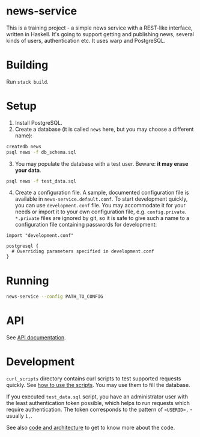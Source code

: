 # news-service

This is a training project - a simple news service with a REST-like interface,
written in Haskell. It's going to support getting and publishing news, several
kinds of users, authentication etc. It uses warp and PostgreSQL.

# Building

Run `stack build`.

# Setup

1. Install PostgreSQL.
2. Create a database (it is called `news` here, but you may choose a different
   name):

```sh
createdb news
psql news -f db_schema.sql
```

3. You may populate the database with a test user. Beware: **it may erase your
   data**.

```sh
psql news -f test_data.sql
```

4. Create a configuration file. A sample, documented configuration file is
   available in `news-service.default.conf`. To start development quickly, you
   can use `development.conf` file. You may accommodate it for your needs or
   import it to your own configuration file, e.g. `config.private`. `*.private`
   files are ignored by git, so it is safe to give such a name to a
   configuration file containing passwords for development:

```
import "development.conf"

postgresql {
  # Overriding parameters specified in development.conf
}
```

# Running

```sh
news-service --config PATH_TO_CONFIG
```

# API

See [API documentation](documentation/API.md).

# Development

`curl_scripts` directory contains curl scripts to test supported requests
quickly. See [how to use the scripts](curl_scripts/README.md). You may use them
to fill the database.

If you executed `test_data.sql` script, you have an administrator user with the
least authentication token possible, which helps to run requests which require
authentication. The token corresponds to the pattern of `<USERID>,` - usually
`1,`.

See also [code and architecture](documentation/code-and-architecture.md) to get
to know more about the code.

